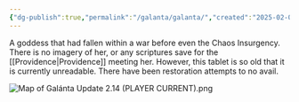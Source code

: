 ```yaml
---
{"dg-publish":true,"permalink":"/galanta/galanta/","created":"2025-02-09T21:33:59.779+00:00","updated":"2025-02-09T21:54:48.780+00:00"}
---
```


A goddess that had fallen within a war before even the Chaos Insurgency. There is no imagery of her, or any scriptures save for the [[Providence\|Providence]] meeting her. However, this tablet is so old that it is currently unreadable. There have been restoration attempts to no avail.

![Map of Galánta Update 2.14 (PLAYER CURRENT).png](/img/user/z_attachments/Map%20of%20Gal%C3%A1nta%20Update%202.14%20(PLAYER%20CURRENT).png)